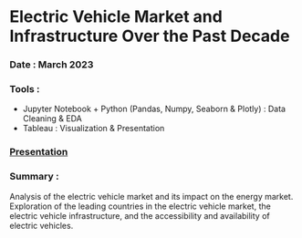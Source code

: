 # Electric Vehicle Market and Infrastructure Over the Past Decade

### Date : March 2023

### Tools :
  - Jupyter Notebook + Python (Pandas, Numpy, Seaborn & Plotly) : Data Cleaning & EDA
  - Tableau : Visualization & Presentation

### [Presentation](https://public.tableau.com/app/profile/jubran.jalal/viz/EVMarketandInfrastructureOverthePastDecade/ElectricVehicleMarketInfrastructureOverthePastDecade)


### Summary : 
Analysis of the electric vehicle market and its impact on the energy market. Exploration of the leading countries in the electric vehicle market, the electric vehicle infrastructure, and the accessibility and availability of electric vehicles.
